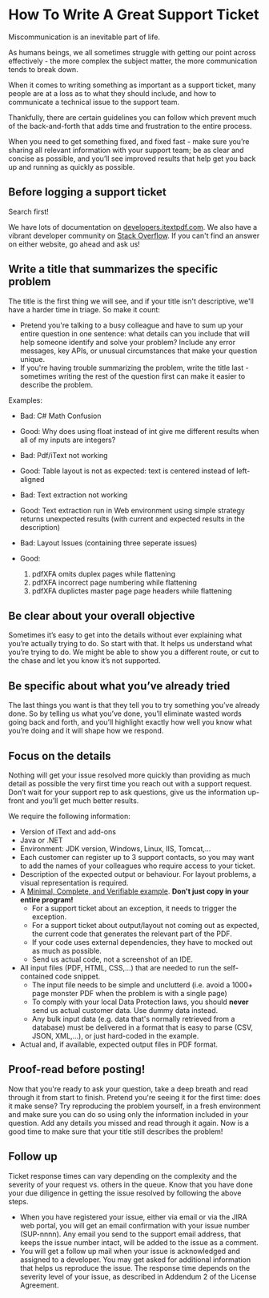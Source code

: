 # How To Write A Great Support Ticket

Miscommunication is an inevitable part of life.

As humans beings, we all sometimes struggle with getting our point across effectively - the more complex the subject matter, the more communication tends to break down.

When it comes to writing something as important as a support ticket, many people are at a loss as to what they should include, and how to communicate a technical issue to the support team.

Thankfully, there are certain guidelines you can follow which prevent much of the back-and-forth that adds time and frustration to the entire process.

When you need to get something fixed, and fixed fast - make sure you’re sharing all relevant information with your support team; be as clear and concise as possible, and you’ll see improved results that help get you back up and running as quickly as possible.

## Before logging a support ticket
Search first!

We have lots of documentation on [developers.itextpdf.com][website]. We also have a vibrant developer community on [Stack Overflow][stackoverflow]. If you can't find an answer on either website, go ahead and ask us!

## Write a title that summarizes the specific problem
The title is the first thing we will see, and if your title isn't descriptive, we'll have a harder time in triage. So make it count:

 * Pretend you're talking to a busy colleague and have to sum up your entire question in one sentence: what details can you include that will help someone identify and solve your problem? Include any error messages, key APIs, or unusual circumstances that make your question unique.
 * If you're having trouble summarizing the problem, write the title last - sometimes writing the rest of the question first can make it easier to describe the problem.

Examples:

 * Bad: C# Math Confusion
 * Good: Why does using float instead of int give me different results when all of my inputs are integers?
 
 * Bad: Pdf/iText not working
 * Good: Table layout is not as expected: text is centered instead of left-aligned

 * Bad: Text extraction not working
 * Good: Text extraction run in Web environment using simple strategy returns unexpected results (with current and expected results in the description)

 * Bad: Layout Issues (containing three seperate issues)
 * Good: 
   1. pdfXFA omits duplex pages while flattening
   2. pdfXFA incorrect page numbering while flattening
   3. pdfXFA duplictes master page page headers while flattening 

## Be clear about your overall objective
Sometimes it’s easy to get into the details without ever explaining what you’re actually trying to do. So start with that. It helps us understand what you’re trying to do. We might be able to show you a different route, or cut to the chase and let you know it’s not supported.

## Be specific about what you’ve already tried
The last things you want is that they tell you to try something you’ve already done. So by telling us what you’ve done, you’ll eliminate wasted words going back and forth, and you’ll highlight exactly how well you know what you’re doing and it will shape how we respond.

## Focus on the details
Nothing will get your issue resolved more quickly than providing as much detail as possible the very first time you reach out with a support request. Don’t wait for your support rep to ask questions, give us the information up-front and you’ll get much better results.

We require the following information:

 * Version of iText and add-ons
 * Java or .NET
 * Environment: JDK version, Windows, Linux, IIS, Tomcat,...
 * Each customer can register up to 3 support contacts, so you may want to add the names of your colleagues who require access to your ticket.
 * Description of the expected output or behaviour. For layout problems, a visual representation is required.
 * A [Minimal, Complete, and Verifiable example][MCVE]. **Don't just copy in your entire program!**
    * For a support ticket about an exception, it needs to trigger the exception.
    * For a support ticket about output/layout not coming out as expected, the current code that generates the relevant part of the PDF.
    * If your code uses external dependencies, they have to mocked out as much as possible.
    * Send us actual code, not a screenshot of an IDE.
 * All input files (PDF, HTML, CSS,...) that are needed to run the self-contained code snippet.
    * The input file needs to be simple and unclutterd (i.e. avoid a 1000+ page monster PDF when the problem is with a single page)
    * To comply with your local Data Protection laws, you should **never** send us actual customer data. Use dummy data instead.
    * Any bulk input data (e.g. data that's normally retrieved from a database) must be delivered in a format that is easy to parse (CSV, JSON, XML,...), or just hard-coded in the example.
 * Actual and, if available, expected output files in PDF format.

## Proof-read before posting!
Now that you're ready to ask your question, take a deep breath and read through it from start to finish. Pretend you're seeing it for the first time: does it make sense? Try reproducing the problem yourself, in a fresh environment and make sure you can do so using only the information included in your question. Add any details you missed and read through it again. Now is a good time to make sure that your title still describes the problem!

## Follow up
Ticket response times can vary depending on the complexity and the severity of your request vs. others in the queue. Know that you have done your due diligence in getting the issue resolved by following the above steps.

 * When you have registered your issue, either via email or via the JIRA web portal, you will get an email confirmation with your issue number (SUP-nnnn). Any email you send to the support email address, that keeps the issue number intact, will be added to the issue as a comment.
 * You will get a follow up mail when your issue is acknowledged and assigned to a developer. You may get asked for additional information that helps us reproduce the issue. The response time depends on the severity level of your issue, as described in Addendum 2 of the License Agreement.

[website]: http://developers.itextpdf.com/
[stackoverflow]: http://stackoverflow.com/questions/tagged/itext7
[MCVE]: https://stackoverflow.com/help/mcve